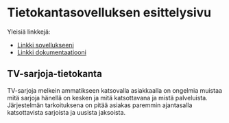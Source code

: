 # Tietokantasovelluksen esittelysivu

Yleisiä linkkejä:

* [Linkki sovellukseeni](http://ahlforss.users.cs.helsinki.fi/tsoha/)
* [Linkki dokumentaatiooni](https://github.com/saanait/Tsoha-Bootstrap/blob/master/doc/dokumentaatio.pdf)

## TV-sarjoja-tietokanta

TV-sarjoja melkein ammatikseen katsovalla asiakkaalla on ongelmia muistaa mitä sarjoja hänellä on kesken ja mitä katsottavana ja mistä palveluista. Järjestelmän tarkoituksena on pitää asiakas paremmin ajantasalla katsottavista sarjoista ja uusista jaksoista.
